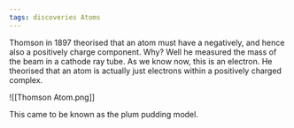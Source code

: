 ```yaml
---
tags: discoveries Atoms 
---
```


Thomson in 1897 theorised that an atom must have a negatively, and hence also a positively charge component. Why? Well he measured the mass of the beam in a cathode ray tube. As we know now, this is an electron. He theorised that an atom is actually just electrons within a positively charged complex.

![[Thomson Atom.png]]

This came to be known as the plum pudding model.